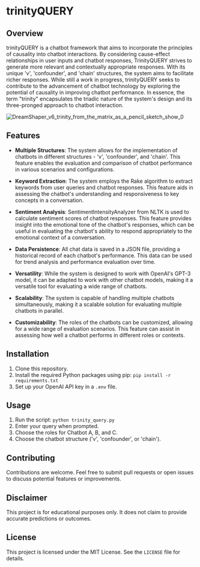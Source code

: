 # trinityQUERY

## Overview

trinityQUERY is a chatbot framework that aims to incorporate the principles of causality into chatbot interactions. By considering cause-effect relationships in user inputs and chatbot responses, TrinityQUERY strives to generate more relevant and contextually appropriate responses. With its unique 'v', 'confounder', and 'chain' structures, the system aims to facilitate richer responses. While still a work in progress, trinityQUERY seeks to contribute to the advancement of chatbot technology by exploring the potential of causality in improving chatbot performance. In essence, the term "trinity" encapsulates the triadic nature of the system's design and its three-pronged approach to chatbot interaction.

![DreamShaper_v6_trinity_from_the_matrix_as_a_pencil_sketch_show_0](https://github.com/EveryOneIsGross/trinityQUERY/assets/23621140/9b3e44d8-62d6-4641-8da7-dc0220625407)


## Features

- **Multiple Structures**: The system allows for the implementation of chatbots in different structures - 'v', 'confounder', and 'chain'. This feature enables the evaluation and comparison of chatbot performance in various scenarios and configurations.

- **Keyword Extraction**: The system employs the Rake algorithm to extract keywords from user queries and chatbot responses. This feature aids in assessing the chatbot's understanding and responsiveness to key concepts in a conversation.

- **Sentiment Analysis**: SentimentIntensityAnalyzer from NLTK is used to calculate sentiment scores of chatbot responses. This feature provides insight into the emotional tone of the chatbot's responses, which can be useful in evaluating the chatbot's ability to respond appropriately to the emotional context of a conversation.

- **Data Persistence**: All chat data is saved in a JSON file, providing a historical record of each chatbot's performance. This data can be used for trend analysis and performance evaluation over time.

- **Versatility**: While the system is designed to work with OpenAI's GPT-3 model, it can be adapted to work with other chatbot models, making it a versatile tool for evaluating a wide range of chatbots.

- **Scalability**: The system is capable of handling multiple chatbots simultaneously, making it a scalable solution for evaluating multiple chatbots in parallel.

- **Customizability**: The roles of the chatbots can be customized, allowing for a wide range of evaluation scenarios. This feature can assist in assessing how well a chatbot performs in different roles or contexts.

## Installation

1. Clone this repository.
2. Install the required Python packages using pip: `pip install -r requirements.txt`
3. Set up your OpenAI API key in a `.env` file.

## Usage

1. Run the script: `python trinity_query.py`
2. Enter your query when prompted.
3. Choose the roles for Chatbot A, B, and C.
4. Choose the chatbot structure ('v', 'confounder', or 'chain').

## Contributing

Contributions are welcome. Feel free to submit pull requests or open issues to discuss potential features or improvements.

## Disclaimer

This project is for educational purposes only. It does not claim to provide accurate predictions or outcomes.

## License

This project is licensed under the MIT License. See the `LICENSE` file for details.

